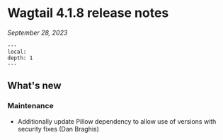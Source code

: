 # Wagtail 4.1.8 release notes

_September 28, 2023_

```{contents}
---
local:
depth: 1
---
```

## What's new

### Maintenance

 * Additionally update Pillow dependency to allow use of versions with security fixes (Dan Braghis)
